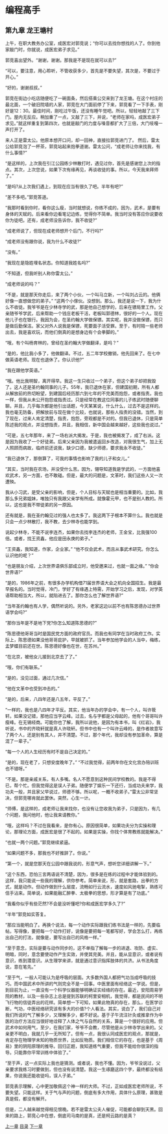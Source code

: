 # 编程高手
## 第九章  龙王塘村
  
上午，在职大教务办公室，成医宏对郭竞说；“你可以去找你想找的人了。你到他家敲门时，你就说，成医宏弟子求见。”
  
郭竞喜出望外。“谢谢，谢谢。那我是不是现在就可以去?”
  
“可以，要注意，用心聆听，不管收获多少，首先是不要失望，其次是，不要过于开心。”
  
“好的，谢谢叔叔。”
  
郭竞在街边小吃店随便吃了一碗面条，然后搭乘公交来到了龙王塘。在这个村庄的最北面，一个破旧院墙的人家，郭竞在大门面前停了下来，郭竞看了一下手表，刚好是12：30。最佳时间，刚吃过午饭，还没有睡午觉吧。所以，轻轻地敲了三下门。屋内无反应。稍加重了一点，又敲了三下，并说，“老师在家吗，成医宏弟子求见。”就这样重复到第四次，也就是敲门的力度与嗓音都扩大了三倍，大门吱嘎一声打开了。
  
来人正是雷太公。他原本想开口问，却一回神，直接拉郭竞进门了。
然后，雷太公给郭竞泡了一杯茶，郭竞站起来抱拳道谢。雷太公问，“成老师让你来找我，有什么事情?”
  
“是这样的，上次我在引江公园练少林散打时，遇见过你，首先是感谢您上次的指点。其次，上次您说，如果下次有缘再见，再谈收徒的事。所以，今天我来拜师了。”
  
“是吗?从上次我们遇上，到现在应当有很久了吧。半年有吧?”
  
“差不多吧。”郭竞答道。
  
“我那时看到你时，看你这么瘦，当时就想说，你练不成的，因为，武术，是要有身体的天赋的。后来看你边看笔记边练，觉得你不简单。我当时没有答应你说要收你为徒吧。还有，成老师没告诉你，我不收徒?”
  
“成老师说了，但现在成老师想开个后门，不行吗?”
  
“成老师没有跟你说，我为什么不收徒?”
  
“没有。”
  
“我现在是隐姓埋名状态。你知道我姓名吗?”
  
“不知道，但我听别人称你雷太公。”
  
“成老师说的吗？”
  
“不是，就是那天你走后，来了两个小伙，一个叫马立新，一个叫刘占云的。他俩好像一直想做您的弟子。”
“这两个小傢伙。没想到。那么，我还是说一下，我为什么不收徒。我爷爷是在少林寺学的武，那是他自己想学的，后来在镖局里工作。父亲随爷爷学武，后来帮助一个钱庄老板干活，老板叫郭德林，很好的一个人。现在他儿子也在银行。我因为会，在圣约翰大学做保镖。其实呢，我并没做保镖，而只是做后勤保洁。家父对外人说我是保镖，死要面子活受罪。至于，有时陪一些老师出去，我是喜欢玩，而他们倒真的是想身边有个会拳脚的。”
  
“哦，有个叫杨育林的，曾经在圣约翰大学做翻译，是吗？”
  
“是的，他比我小多了，他做翻译。不过，五二年学校撤销，他先回来了。在七中做英语老师。现在也退休了。你认识他?”
  
“我在跟他学英语。”
  
“哦。他比我明智，离开得早。我这一生只收过一个弟子，但这个弟子却把我毁了。这人还是圣约翰同事的儿子。55年，我已退休在家，但建国初期，所有人都从解放前的热切盼望，到建国后经历那六到七年的不完美而抱怨，或者指责。我也一样，但我从未公开抱怨或指责过。只是经常在教这位同事的儿子练武时随便聊聊。并且，几乎每次都是他引出话题，今天某某说，什么什么，过去不是这样的。我也毫无防备，把解放前与现在做个比较，也就说，那些人指责的没错。当然，到了现在，过来人肯定清楚，指责，抱怨，旁观都是不对的。但我已退休，只是简单陈述我的观点，并没想指责，并且，我相信，新中国会越来越好，这些我也说过。”
  
“可是，五七年那年，来了一场右派大揭发。于是，我也被揭发了，成了右派。这是因为我收了一个好徒弟。后来父亲因为我被遣返回乡改造，对我很生气，加上无人照顾而病故，临终前还说我，缺少口德，缺少师德，要求我永不收徒。”
  
“我已退休了，那倒算了，可我的事情也影响了我的儿子和女儿。”
  
“其实，当时我在农场，并没受什么苦。因为，翎导知道我是学武的，一方面他喜欢武术，另一方面，也不敢碰。但是，最大的问题是，文革时，我们这些人又一次遭殃。
  
我从小习武，是受父亲的影响，但是，个人目标与天赋也是相当重要的。比如，我那么多兄弟姐妹，唯独只有我跟父亲学有所成。就像霍元甲，也不是别人教的。所以，这也是我不带徒弟的另一原因。
  
还有就是，我在圣约翰见过的强人也太多了。我这两下子根本不算什么。我也就是只会一点少林散打，我不教，去少林寺也能学到。
  
说起少林寺，不能不说李连杰，如果你去找李连杰的老师，王金宝，比我强100倍。或者，找王资鑫，他应是田永庚的弟子。”
  
“王资鑫，我知道，作家，企业家。”
“他不仅会武术，而且从事武术研究。你怎么认识他的呢？”
  
“也是朋友介绍，上次世界语俱乐部成立时，他受邀来过，也就一面之缘。”
“你会世界语?”
  
“是的，1986年之前，有很多办学机构借71届世界语大会之机向全国招生。我是最早报名的。当时觉得，冷门，学好了有缘遇上特需，开始学习之后，发现，对学英语帮助相当大，所以，就陷进去了。那你怎么也了解世界语?”
  
“当年圣约翰也有人学，偶然听说的。另外，老家这边以前不也有陈思德办过世界语学会吗?”
  
“那你当年是不是地下党?你怎么知道陈思德的?”
  
“陈思德他哥哥当时是国民党方面的政府官员。而我也有同学在当时政府工作。实际上，陈思德如果没他哥哥庇护，早就被抓了。当年参加他学会的人当中，梅练，孟梦蝶目前还在世。陈思德好像也在世，在苏州。”
  
“在北京，被他女儿接到北京去了了。”
  
“哦，你们有联系。”
  
“是的，没见过面，通过几次信。”
  
“他在文革中也受到冲击的。”
  
“是的，后来，八四年还是八五年，平反了。”
  
“一样的，我也是八四年才平反。其实，他当年办的学会中，有一个人，叫许筱轩。如果没记错，那他应当字云峰。过去，名与字都是父母起的，他有个哥哥叫许瘦峰。在无锡经商。可能你也了解，我所以说他，是因为有本书，叫《红岩》，我听说，书中的齐晓轩就是真人许晓轩。但书中也有一个叫许云峰的，是作者故意写了两个人，还是别有其人，并不清楚。不过，那个年代，我却没有参加革命，算是混了一辈子。”
  
“每一个人的人生经历有时不是自己决定的。”
  
“是的，现在老了，只想安度晚年了。”
“不过我觉得，前两年你在文化宫办陪训班也不错呀。”
  
“不是。那是亲戚关系，有人多嘴。名人不愿意到这种民间学校教的。我是不得已，帮个忙。但我觉得这是误人子弟。随便学了娱乐一下还行，当成功夫来学，我功夫一般，并且家父早说过，师德不够。所以呢，一概不收弟子。”雷太公非常坚决，但郭竞哪肯就此罢休。突然，心生一计。
  
“师傅，是这样的，成老师让我来找你，也没有让您收我为弟子，只是因为，有几个问题，我问他时，他让我来请教你。”
  
“哦，这样吗？不过在我看来，是你有心。原因很简单，如果功夫分为实操和理论，那理论方面，成医宏是很了不起的。如果是实操，你找个体育教练就能解决。”
  
“也就一两个问题。”郭竞继续紧逼。
  
“如果问题不多，那我也不好推辞了。你说。”
  
“第一个，就是您那天在公园中跟我说的，形意气声，想听您详细讲解一下。”
  
“这个东西，恐怕三言两语说不清楚，因为，很多是在练的过程中才能体验到的。这样，我只能说一些我的理解，供你参考。简单来说，形，就是套路，出拳的方式，就是动作。但动作做到什么层度，流畅如行云流水，速度如风驰电掣，熟练可信手沾来。简单说，如果能融汇醉拳、太极拳的思想，形才算是有了功底。”
  
“我看你似乎有些茫然?不会是没听懂吧?你和成医宏学多久了?”
  
“半年”郭竞如实答复。
  
“那应当能明白了。再换个说法，每一个动作实际跟我们练书法是一样的，先要临帖，写得像，要把每一个动作打好，说像是要把每一笔都写好，学会怎么打，再练出自己的打法，就像是，要写出自已的风格一样。”
  
“至于意念，实际是要与动作同步的，这不单指了解每一步的进退、攻防、虚实、明暗，同时，意念要使动作产生实效，并使其完美。并且，能从显意识，或者说有意识，练到潜意识。从生理学来讲，就是通过意识指挥肢体的共济。从书法角度说，意在笔先。”
  
“至于气，一般人可能认为是呼吸的层面。大多数外国人都把气功当成呼吸的技巧。而中国武术中所讲的气则完全不是一回事。中医里面有经络这一学说。但是，到目前为止，一直没有一个科学仪器能够明确证实经络的存在。最近，安阳周易学院的教材，以及一些杂志上总是提到苏联的柯里安相机，我觉得，都是民间的不明飞行物的信徒弄出的花样。简单想一下可知，如果此物真的存在，那么，在医学诊断，气功，中医经络研究该有多大的价值?个人看法。其实，说白了，我们自己对我们所说的气了解多少，又理解多少，都不好说。基于子午流注针灸或推拿作为中医的治疗方法应当很好地诠释了人体之气与自然的关系，算是一个很好的应用。但武术中如何用气，至少，在我们家，爷爷不会教，尽管他是从少林寺学出来的。父亲更不明白，我就几乎一无所知了。但有一点，我很认同成医宏的观点，那就是，肯定存在物理学未知的物质世界，比如反物质。我们相信它的存在，也是基于《周易》里的阴阳原理的推导。回归正题，我知道练气重要，但我不能给你很深的指导。只能靠你平常训练中体验了。”
  
“至于声，这一点实际上我也是猜测。或者说，我也不懂。因为，爷爷没说过，父亲要求我练习时要做到，但也没有说清楚。我这一生琢磨这四个字，最终都没有结果，你说我还能收徒吗，误人子弟。”
  
郭竞表示理解，心中更加敬佩这个神一样的大师。不过，正如成医宏老师所说，不要失望。只能这样。关于气与声的问题，倒底有多大作用，具体什么原理，甚致是真是假，都没有解开。
  
但是，二人越来越觉得相见恨晚。若不是雷太公夫人催促，可能都会聊到天黑。回来的路上，郭竞心中在想，倒底司马南的是真，还是柯云路的是真？

[上一章](https://github.com/BardoQi/CodeGuru/blob/master/docs/chapter_008.md  "上一章")
[目录](https://github.com/BardoQi/CodeGuru  "目录")
[下一章](https://github.com/BardoQi/CodeGuru/blob/master/docs/chapter_010.md  "下一章")





